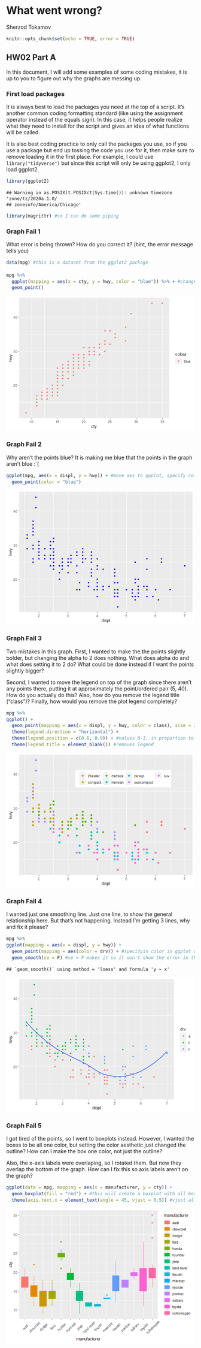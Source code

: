 What went wrong?
================
Sherzod Tokamov

``` r
knitr::opts_chunk$set(echo = TRUE, error = TRUE)
```

## HW02 Part A

In this document, I will add some examples of some coding mistakes, it
is up to you to figure out why the graphs are messing up.

### First load packages

It is always best to load the packages you need at the top of a script.
It’s another common coding formatting standard (like using the
assignment operator instead of the equals sign). In this case, it helps
people realize what they need to install for the script and gives an
idea of what functions will be called.

It is also best coding practice to only call the packages you use, so if
you use a package but end up tossing the code you use for it, then make
sure to remove loading it in the first place. For example, I could use
`library("tidyverse")` but since this script will only be using ggplot2,
I only load ggplot2.

``` r
library(ggplot2)
```

    ## Warning in as.POSIXlt.POSIXct(Sys.time()): unknown timezone 'zone/tz/2020a.1.0/
    ## zoneinfo/America/Chicago'

``` r
library(magrittr) #so I can do some piping
```

### Graph Fail 1

What error is being thrown? How do you correct it? (hint, the error
message tells you)

``` r
data(mpg) #this is a dataset from the ggplot2 package

mpg %>% 
  ggplot(mapping = aes(x = cty, y = hwy, color = "blue")) %>% + #change "city" to "cty"
  geom_point()
```

![](HW02_A_Graph-Fails_files/figure-gfm/unnamed-chunk-1-1.png)<!-- -->

### Graph Fail 2

Why aren’t the points blue? It is making me blue that the points in the
graph aren’t blue :\`(

``` r
ggplot(mpg, aes(x = displ, y = hwy)) + #move aes to ggplot, specify color in geom.
  geom_point(color = "blue")
```

![](HW02_A_Graph-Fails_files/figure-gfm/unnamed-chunk-2-1.png)<!-- -->

### Graph Fail 3

Two mistakes in this graph. First, I wanted to make the the points
slightly bolder, but changing the alpha to 2 does nothing. What does
alpha do and what does setting it to 2 do? What could be done instead if
I want the points slightly bigger?

Second, I wanted to move the legend on top of the graph since there
aren’t any points there, putting it at approximately the point/ordered
pair (5, 40). How do you actually do this? Also, how do you remove the
legend title (“class”)? Finally, how would you remove the plot legend
completely?

``` r
mpg %>% 
ggplot() + 
  geom_point(mapping = aes(x = displ, y = hwy, color = class), size = 2) + #change alpha = 2 to size =2. alpha sepecifies opacity and needs to be 0 - 1.
  theme(legend.direction = "horizontal") + 
  theme(legend.position = c(0.6, 0.9)) + #values 0-1, in proportion to the graph, where 0, 0 is the left bottom of the graph
  theme(legend.title = element_blank()) #removes legend
```

![](HW02_A_Graph-Fails_files/figure-gfm/unnamed-chunk-3-1.png)<!-- -->

### Graph Fail 4

I wanted just one smoothing line. Just one line, to show the general
relationship here. But that’s not happening. Instead I’m getting 3
lines, why and fix it please?

``` r
mpg %>% 
ggplot(mapping = aes(x = displ, y = hwy)) + 
  geom_point(mapping = aes(color = drv)) + #specifyin color in ggplot will apply colors to everything (i.e. points, lines, etc). So moving color = drv to geom_point will only apply color to the points, and geom_smooth will now fit a line to the entire plot, not individual colored points. 
  geom_smooth(se = F) #se = F makes it so it won't show the error in the line of fit
```

    ## `geom_smooth()` using method = 'loess' and formula 'y ~ x'

![](HW02_A_Graph-Fails_files/figure-gfm/unnamed-chunk-4-1.png)<!-- -->

### Graph Fail 5

I got tired of the points, so I went to boxplots instead. However, I
wanted the boxes to be all one color, but setting the color aesthetic
just changed the outline? How can I make the box one color, not just the
outline?

Also, the x-axis labels were overlaping, so I rotated them. But now they
overlap the bottom of the graph. How can I fix this so axis labels
aren’t on the graph?

``` r
ggplot(data = mpg, mapping = aes(x = manufacturer, y = cty)) + 
  geom_boxplot(fill = "red") + #this will create a boxplot with all boxes red
  theme(axis.text.x = element_text(angle = 45, vjust = 0.5)) #vjust allows to move the x-axis labels.
```

![](HW02_A_Graph-Fails_files/figure-gfm/unnamed-chunk-5-1.png)<!-- -->
